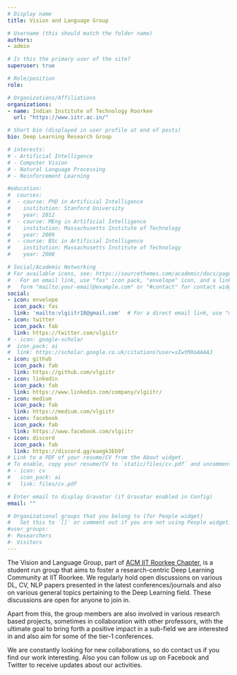 ```yaml
---
# Display name
title: Vision and Language Group

# Username (this should match the folder name)
authors:
- admin

# Is this the primary user of the site?
superuser: true

# Role/position
role: 

# Organizations/Affiliations
organizations:
- name: Indian Institute of Technology Roorkee
  url: "https://www.iitr.ac.in/"

# Short bio (displayed in user profile at end of posts)
bio: Deep Learning Research Group

# interests:
# - Artificial Intelligence
# - Computer Vision
# - Natural Language Processing
# - Reinforcement Learning

#education:
#  courses:
#  - course: PhD in Artificial Intelligence
#    institution: Stanford University
#    year: 2012
#  - course: MEng in Artificial Intelligence
#    institution: Massachusetts Institute of Technology
#    year: 2009
#  - course: BSc in Artificial Intelligence
#    institution: Massachusetts Institute of Technology
#    year: 2008

# Social/Academic Networking
# For available icons, see: https://sourcethemes.com/academic/docs/page-builder/#icons
#   For an email link, use "fas" icon pack, "envelope" icon, and a link in the
#   form "mailto:your-email@example.com" or "#contact" for contact widget.
social:
- icon: envelope
  icon_pack: fas
  link: 'mailto:vlgiitr18@gmail.com'  # For a direct email link, use "mailto:test@example.org".
- icon: twitter
  icon_pack: fab
  link: https://twitter.com/vlgiitr
# - icon: google-scholar
#  icon_pack: ai
#  link: https://scholar.google.co.uk/citations?user=sIwtMXoAAAAJ
- icon: github
  icon_pack: fab
  link: https://github.com/vlgiitr
- icon: linkedin
  icon_pack: fab
  link: https://www.linkedin.com/company/vlgiitr/
- icon: medium
  icon_pack: fab
  link: https://medium.com/vlgiitr
- icon: facebook
  icon_pack: fab
  link: https://www.facebook.com/vlgiitr
- icon: discord
  icon_pack: fab
  link: https://discord.gg/eaegk3Eb9f
# Link to a PDF of your resume/CV from the About widget.
# To enable, copy your resume/CV to `static/files/cv.pdf` and uncomment the lines below.
# - icon: cv
#   icon_pack: ai
#   link: files/cv.pdf

# Enter email to display Gravatar (if Gravatar enabled in Config)
email: ""

# Organizational groups that you belong to (for People widget)
#   Set this to `[]` or comment out if you are not using People widget.
#user_groups:
#- Researchers
#- Visitors
---
```


The Vision and Language Group, part of [ACM IIT Roorkee Chapter](http://iitr.acm.org/#/), is a student run group that aims to foster a research-centric Deep Learning Community at IIT Roorkee. We regularly hold open discussions on various DL, CV, NLP papers presented in the latest conferences/journals and also on various general topics pertaining to the Deep Learning field. These discussions are open for anyone to join in.

Apart from this, the group members are also involved in various research based projects, sometimes in collaboration with other professors, with the ultimate goal to bring forth a positive impact in a sub-field we are interested in and also aim for some of the tier-1 conferences.

We are constantly looking for new collaborations, so do contact us if you find our work interesting. Also you can follow us up on Facebook and Twitter to receive updates about our activities.
